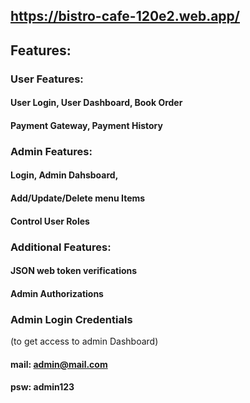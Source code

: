 ## https://bistro-cafe-120e2.web.app/

## Features: 
### User Features:
  #### User Login, User Dashboard, Book Order
  #### Payment Gateway, Payment History

### Admin Features:
  #### Login, Admin Dahsboard, 
  #### Add/Update/Delete menu Items
  #### Control User Roles

### Additional Features:
  #### JSON web token verifications
  #### Admin Authorizations

### Admin Login Credentials
(to get access to admin Dashboard)
  #### mail: admin@mail.com
  #### psw: admin123
